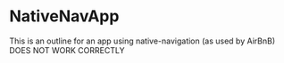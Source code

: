 # NativeNavApp

This is an outline for an app using native-navigation (as used by AirBnB)
DOES NOT WORK CORRECTLY
